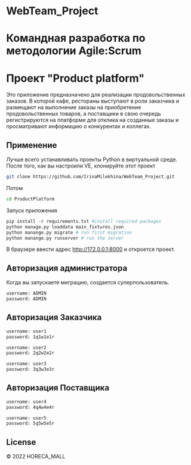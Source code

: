 # WebTeam_Project

# Командная разработка по методологии Agile:Scrum

# Проект "Product platform"
Это приложение предназначено для реализации продовольственных заказов. В которой кафе, рестораны выступают в роли заказчика и размещают на выполнение заказы на приобретение продовольственных товаров, а поставщики в свою очередь регистрируются на платформе для отклика на созданные заказы и просматривают информацию о конкурентах и коллегах.

## Применение
Лучше всего устанавливать проекты Python в виртуальной среде. После того, как вы настроили VE, клонируйте этот проект

```bash
git clone https://github.com/IrinaMilekhina/WebTeam_Project.git
```
Потом

```bash
cd ProductPlatform
```
Запуск приложения

```python
pip install -r requirements.txt #install required packages
python manage.py loaddata main_fixtures.json
python manange.py migrate # run first migration
python manange.py runserver # run the server
```
В браузере ввести адрес http://172.0.0.1:8000 и откроется проект.

## Авторизация администратора
Когда вы запускаете миграцию, создается суперпользователь.
```bash
username: ADMIN
password: ADMIN
```

## Авторизация Заказчика

```bash
username: user1
password: 1q1w1e1r

username: user2
password: 2q2w2e2r

username: user3
password: 3q3w3e3r
```

## Авторизация Поставщика

```bash
username: user4
password: 4q4w4e4r

username: user5
password: 5q5w5e5r
```

## License
© 2022 HORECA_MALL
